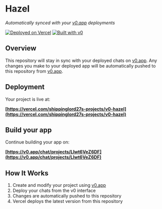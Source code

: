# Hazel

*Automatically synced with your [v0.app](https://v0.app) deployments*

[![Deployed on Vercel](https://img.shields.io/badge/Deployed%20on-Vercel-black?style=for-the-badge&logo=vercel)](https://vercel.com/shippinglord27s-projects/v0-hazel)
[![Built with v0](https://img.shields.io/badge/Built%20with-v0.app-black?style=for-the-badge)](https://v0.app/chat/projects/LIwt6VeZ6DF)

## Overview

This repository will stay in sync with your deployed chats on [v0.app](https://v0.app).
Any changes you make to your deployed app will be automatically pushed to this repository from [v0.app](https://v0.app).

## Deployment

Your project is live at:

**[https://vercel.com/shippinglord27s-projects/v0-hazel](https://vercel.com/shippinglord27s-projects/v0-hazel)**

## Build your app

Continue building your app on:

**[https://v0.app/chat/projects/LIwt6VeZ6DF](https://v0.app/chat/projects/LIwt6VeZ6DF)**

## How It Works

1. Create and modify your project using [v0.app](https://v0.app)
2. Deploy your chats from the v0 interface
3. Changes are automatically pushed to this repository
4. Vercel deploys the latest version from this repository